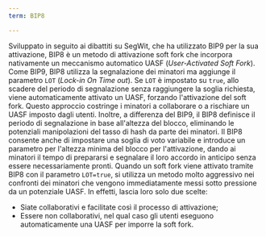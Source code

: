 ```yaml
---
term: BIP8

---
```

Sviluppato in seguito ai dibattiti su SegWit, che ha utilizzato BIP9 per la sua attivazione, BIP8 è un metodo di attivazione soft fork che incorpora nativamente un meccanismo automatico UASF (*User-Activated Soft Fork*). Come BIP9, BIP8 utilizza la segnalazione dei minatori ma aggiunge il parametro `LOT` (*Lock-in On Time out*). Se `LOT` è impostato su `true`, allo scadere del periodo di segnalazione senza raggiungere la soglia richiesta, viene automaticamente attivato un UASF, forzando l'attivazione del soft fork. Questo approccio costringe i minatori a collaborare o a rischiare un UASF imposto dagli utenti. Inoltre, a differenza del BIP9, il BIP8 definisce il periodo di segnalazione in base all'altezza del blocco, eliminando le potenziali manipolazioni del tasso di hash da parte dei minatori. Il BIP8 consente anche di impostare una soglia di voto variabile e introduce un parametro per l'altezza minima del blocco per l'attivazione, dando ai minatori il tempo di prepararsi e segnalare il loro accordo in anticipo senza essere necessariamente pronti. Quando un soft fork viene attivato tramite BIP8 con il parametro `LOT=true`, si utilizza un metodo molto aggressivo nei confronti dei minatori che vengono immediatamente messi sotto pressione da un potenziale UASF. In effetti, lascia loro solo due scelte:


- Siate collaborativi e facilitate così il processo di attivazione;
- Essere non collaborativi, nel qual caso gli utenti eseguono automaticamente una UASF per imporre la soft fork.